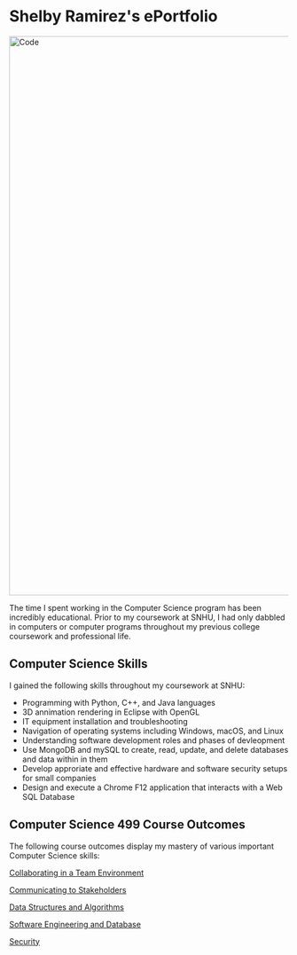
# Shelby Ramirez's ePortfolio
<img width="1009" alt="Code" src="https://user-images.githubusercontent.com/73710194/102019148-5bf1c900-3d37-11eb-85c1-cd0fd4dfd16d.png">


The time I spent working in the Computer Science program has been incredibly
educational. Prior to my coursework at SNHU, I had only dabbled in computers
or computer programs throughout my previous college coursework and professional 
life.  


## Computer Science Skills

I gained the following skills throughout my coursework at SNHU:

- Programming with Python, C++, and Java languages
- 3D annimation rendering in Eclipse with OpenGL
- IT equipment installation and troubleshooting
- Navigation of operating systems including Windows, macOS, and Linux
- Understanding software development roles and phases of devleopment
- Use MongoDB and mySQL to create, read, update, and delete databases and data within in them
- Develop approriate and effective hardware and software security setups for small companies
- Design and execute a Chrome F12 application that interacts with a Web SQL Database


## Computer Science 499 Course Outcomes
The following course outcomes display my mastery of various important Computer Science skills: 

[Collaborating in a Team Environment](https://sramirez457.github.io/collaboration/)

[Communicating to Stakeholders](https://sramirez457.github.io/communication/)

[Data Structures and Algorithms](https://sramirez457.github.io/data/)

[Software Engineering and Database](https://sramirez457.github.io/software/)

[Security](https://sramirez457.github.io/security/)


